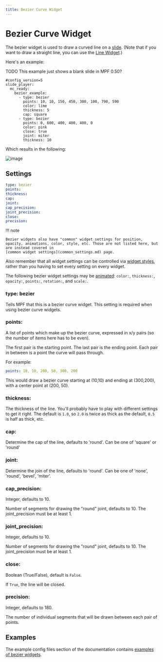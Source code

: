 ```yaml
---
title: Bezier Curve Widget
---
```


# Bezier Curve Widget


The bezier widget is used to draw a curved line on a
[slide](../slides/index.md). (Note
that if you want to draw a straight line, you can use the
[Line Widget](line.md).)

Here's an example:

TODO This example just shows a blank slide in MPF 0.50?

``` mpf-mc-config
#config_version=5
slide_player:
  mc_ready:
    bezier_example:
      - type: bezier
        points: 10, 10, 150, 450, 300, 100, 790, 590
        color: lime
        thickness: 5
        cap: square
      - type: bezier
        points: 0, 600, 400, 400, 400, 0
        color: pink
        close: true
        joint: miter
        thickness: 10
```

Which results in the following:

![image](/displays/images/bezier.png)

## Settings

``` yaml
type: bezier
points:
thickness:
cap:
joint:
cap_precision:
joint_precision:
close:
precision:
```

!!! note

    Bezier widgets also have "common" widget settings for position,
    opacity, animations, color, style, etc. Those are not listed here, but
    are instead covered in
    [common widget settings](common_settings.md) page.

Also remember that all widget settings can be controlled via
[widget styles](styles.md), rather than you having to set every setting on every
widget.

The following bezier widget settings may be
[animated](animation.md):
`color:`, `thickness:`, `opacity:`, `points:`, `rotation:`, and
`scale:`.

### type: bezier

Tells MPF that this is a bezier curve widget. This setting is required
when using bezier curve widgets.

### points:

A list of points which make up the bezier curve, expressed in x/y pairs
(so the number of items here has to be even).

The first pair is the starting point. The last pair is the ending point.
Each pair in between is a point the curve will pass through.

For example:

``` yaml
points: 10, 10, 200, 50, 300, 200
```

This would draw a bezier curve starting at (10,10) and ending at
(300,200), with a center point at (200, 50).

### thickness:

The thickness of the line. You'll probably have to play with different
settings to get it right. The default is `1.0`, so `2.0` is twice as
thick as the default, `0.5` is half as thick, etc.

### cap:

Determine the cap of the line, defaults to 'round'. Can be one of
'square' or 'round'

### joint:

Determine the join of the line, defaults to 'round'. Can be one of
'none', 'round', 'bevel', 'miter'.

### cap_precision:

Integer, defaults to 10.

Number of segments for drawing the "round" joint, defaults to 10. The
joint_precision must be at least 1.

### joint_precision:

Integer, defaults to 10.

Number of segments for drawing the "round" joint, defaults to 10. The
joint_precision must be at least 1.

### close:

Boolean (True/False), default is `False`.

If `True`, the line will be closed.

### precision:

Integer, defaults to 180.

The number of individual segments that will be drawn between each pair
of points.

## Examples

The example config files section of the documentation contains
[examples of bezier widgets](/examples/shapes).
